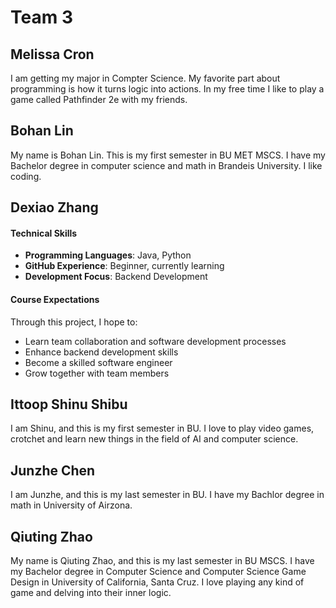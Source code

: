 # Team 3

## Melissa Cron

I am getting my major in Compter Science. My favorite part about programming is how it turns logic into actions. In my free time I like to play a game called Pathfinder 2e with my friends.

## Bohan Lin

My name is Bohan Lin. This is my first semester in BU MET MSCS. I have my Bachelor degree in computer science and math in Brandeis University. I like coding. 

## Dexiao Zhang
#### Technical Skills
- **Programming Languages**: Java, Python
- **GitHub Experience**: Beginner, currently learning
- **Development Focus**: Backend Development

#### Course Expectations
Through this project, I hope to:
- Learn team collaboration and software development processes
- Enhance backend development skills
- Become a skilled software engineer
- Grow together with team members

## Ittoop Shinu Shibu

I am Shinu, and this is my first semester in BU. I love to play video games, crotchet and learn new things in the field of AI and computer science.

## Junzhe Chen

I am Junzhe, and this is my last semester in BU. I have my Bachlor degree in math in University of Airzona.

## Qiuting Zhao

My name is Qiuting Zhao, and this is my last semester in BU MSCS. I have my Bachelor degree in Computer Science and Computer Science Game Design in University of California, Santa Cruz. I love playing any kind of game and delving into their inner logic.